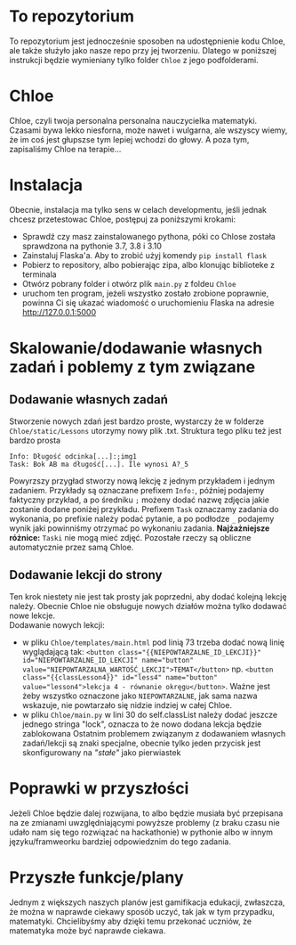 # To repozytorium
To repozytorium jest jednocześnie sposoben na udostępnienie kodu Chloe, ale także służyło jako nasze repo przy jej tworzeniu. Dlatego w poniższej instrukcji będzie wymieniany tylko folder `Chloe` z jego podfolderami.

# Chloe
Chloe, czyli twoja personalna personalna nauczycielka matematyki. Czasami bywa lekko niesforna, może nawet i wulgarna, ale wszyscy wiemy, że im coś jest głupszse tym lepiej wchodzi do głowy. A poza tym, zapisaliśmy Chloe na terapie...

# Instalacja
Obecnie, instalacja ma tylko sens w celach developmentu, jeśli jednak chcesz przetestowac Chloe, postępuj za poniższymi krokami:    
* Sprawdź czy masz zainstalowanego pythona, póki co Chlose została sprawdzona na pythonie 3.7, 3.8 i 3.10
* Zainstaluj Flaska'a. Aby to zrobić  użyj komendy `pip install flask`
* Pobierz to repository, albo pobierając zipa, albo klonując biblioteke z terminala
* Otwórz pobrany folder i otwórz plik `main.py` z foldeu `Chloe`
* uruchom ten program, jeżeli wszystko zostało zrobione poprawnie, powinna Ci się ukazać wiadomość o uruchomieniu Flaska na adresie http://127.0.0.1:5000

# Skalowanie/dodawanie własnych zadań i poblemy z tym związane
## Dodawanie własnych zadań
Stworzenie nowych zdań jest bardzo proste, wystarczy że w folderze `Chloe/static/Lessons` utorzymy nowy plik .txt. Struktura tego pliku też jest bardzo prosta
```
Info: Długość odcinka[...]:;img1
Task: Bok AB ma długość[...]. Ile wynosi A?_5
 ```
Powyrzszy przygład stworzy nową lekcję z jednym przykładem i jednym zadaniem. Przykłady są oznaczane prefixem `Info:`, później podajemy faktyczny przykład, a po średniku `;` możeny dodać nazwę zdjęcia jakie zostanie dodane poniżej przykładu. Prefixem `Task` oznaczamy zadania do wykonania, po prefixie należy podać pytanie, a po podłodze `_` podajemy wynik jaki powinniśmy otrzymać po wykonaniu zadania. **Najżażniejsze różnice:** `Taski` nie mogą mieć zdjęć. Pozostałe rzeczy są obliczne automatycznie przez samą Chloe.
## Dodawanie lekcji do strony
Ten krok niestety nie jest tak prosty jak poprzedni, aby dodać kolejną lekcję należy. Obecnie Chloe nie obsługuje nowych działów można tylko dodawać nowe lekcje. \
Dodawanie nowych lekcji: 
* w pliku `Chloe/templates/main.html` pod linią 73 trzeba dodać nową linię wyglądającą tak: `<button class="{{NIEPOWTARZALNE_ID_LEKCJI}}" id="NIEPOWTARZALNE_ID_LEKCJI" name="button" value="NIEPOWTARZALNA_WARTOŚĆ_LEKCJI">TEMAT</button>` np. `<button class="{{classLesson4}}" id="less4" name="button" value="lesson4">lekcja 4 - równanie okręgu</button>`. Ważne jest żeby wszystko oznaczone jako `NIEPOWTARZALNE`, jak sama nazwa wskazuje, nie powtarzało się nidzie indziej w całej Chloe.
* w pliku `Chloe/main.py` w lini 30 do self.classList należy dodać jeszcze jednego stringa "lock", oznacza to że nowo dodana lekcja będzie zablokowana
Ostatnim problemem związanym z dodawaniem własnych zadań/lekcji są znaki specjalne, obecnie tylko jeden przycisk jest skonfigurowany na *"stałe"* jako pierwiastek

# Poprawki w przyszłości
Jeżeli Chloe będzie dalej rozwijana, to albo będzie musiała być przepisana na ze zmianami uwzględniającymi powyższe problemy (z braku czasu nie udało nam się tego rozwiązać na hackathonie) w pythonie albo w innym języku/framweorku bardziej odpowiedznim do tego zadania.

# Przyszłe funkcje/plany
Jednym z większych naszych planów jest gamifikacja edukacji, zwłaszcza, że można w naprawde ciekawy sposób uczyć, tak jak w tym przypadku, matematyki. Chcielibyśmy aby dzięki temu przekonać uczniów, że matematyka może być naprawde ciekawa.

